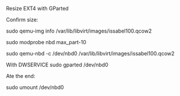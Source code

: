 Resize EXT4 with GParted

Confirm size:

sudo qemu-img info /var/lib/libvirt/images/issabel100.qcow2

sudo modprobe nbd max_part-10

sudo qemu-nbd -c /dev/nbd0 /var/lib/libvirt/images/issabel100.qcow2

With DWSERVICE sudo gparted /dev/nbd0

Ate the end:

sudo umount /dev/nbd0

